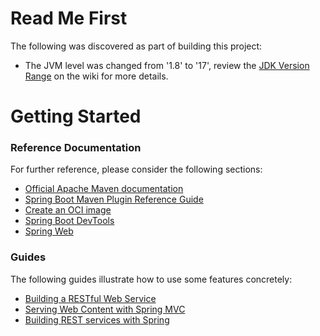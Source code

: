 # Read Me First
The following was discovered as part of building this project:

* The JVM level was changed from '1.8' to '17', review the [JDK Version Range](https://github.com/spring-projects/spring-framework/wiki/Spring-Framework-Versions#jdk-version-range) on the wiki for more details.

# Getting Started

### Reference Documentation
For further reference, please consider the following sections:

* [Official Apache Maven documentation](https://maven.apache.org/guides/index.html)
* [Spring Boot Maven Plugin Reference Guide](https://docs.spring.io/spring-boot/docs/3.4.3/maven-plugin/reference/html/)
* [Create an OCI image](https://docs.spring.io/spring-boot/docs/3.4.3/maven-plugin/reference/html/#build-image)
* [Spring Boot DevTools](https://docs.spring.io/spring-boot/docs/3.4.3/reference/htmlsingle/index.html#using.devtools)
* [Spring Web](https://docs.spring.io/spring-boot/docs/3.4.3/reference/htmlsingle/index.html#web)

### Guides
The following guides illustrate how to use some features concretely:

* [Building a RESTful Web Service](https://spring.io/guides/gs/rest-service/)
* [Serving Web Content with Spring MVC](https://spring.io/guides/gs/serving-web-content/)
* [Building REST services with Spring](https://spring.io/guides/tutorials/rest/)

